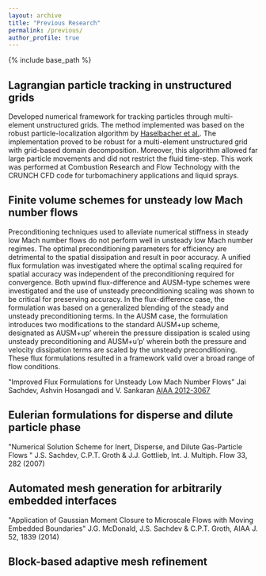 ```yaml
---
layout: archive
title: "Previous Research"
permalink: /previous/
author_profile: true
---
```


{% include base_path %}

## Lagrangian particle tracking in unstructured grids

Developed numerical framework for tracking particles through multi-element unstructured grids. The method implemented was based on the robust particle-localization algorithm by [Haselbacher et al.](https://doi.org/10.1016/j.jcp.2007.03.018). The implementation proved to be robust for a multi-element unstructured grid with grid-based domain decomposition. Moreover, this algorithm allowed far large particle movements and did not restrict the fluid time-step. This work was performed at Combustion Research and Flow Technology with the CRUNCH CFD code for turbomachinery applications and liquid sprays.

## Finite volume schemes for unsteady low Mach number flows

Preconditioning techniques used to alleviate numerical stiffness in steady low Mach number flows do not perform well in unsteady low Mach number regimes. The optimal preconditioning parameters for efficiency are detrimental to the spatial dissipation and result in poor accuracy. A unified flux formulation was investigated where the optimal scaling required for spatial accuracy was independent of the preconditioning required for convergence. Both upwind flux-difference and AUSM-type schemes were investigated and the use of unsteady preconditioning scaling was shown to be critical for preserving accuracy. In the flux-difference case, the formulation was based on a generalized blending of the steady and unsteady preconditioning terms. In the AUSM case, the formulation introduces two modifications to the standard AUSM+up scheme, designated as AUSM+up’ wherein the pressure dissipation is scaled using unsteady preconditioning and AUSM+u’p’ wherein both the pressure and velocity dissipation terms are scaled by the unsteady preconditioning. These flux formulations resulted in a framework valid over a broad range of flow conditions.

"Improved Flux Formulations for Unsteady Low Mach Number Flows"
Jai Sachdev, Ashvin Hosangadi and V. Sankaran
[AIAA 2012-3067](https://doi.org/10.2514/6.2012-3067)


## Eulerian formulations for disperse and dilute particle phase

"Numerical Solution Scheme for Inert, Disperse, and Dilute Gas-Particle Flows "
J.S. Sachdev, C.P.T. Groth & J.J. Gottlieb, Int. J. Multiph. Flow 33, 282 (2007)

## Automated mesh generation for arbitrarily embedded interfaces

"Application of Gaussian Moment Closure to Microscale Flows with Moving Embedded Boundaries"
J.G. McDonald, J.S. Sachdev & C.P.T. Groth, AIAA J. 52, 1839 (2014)

## Block-based adaptive mesh refinement



